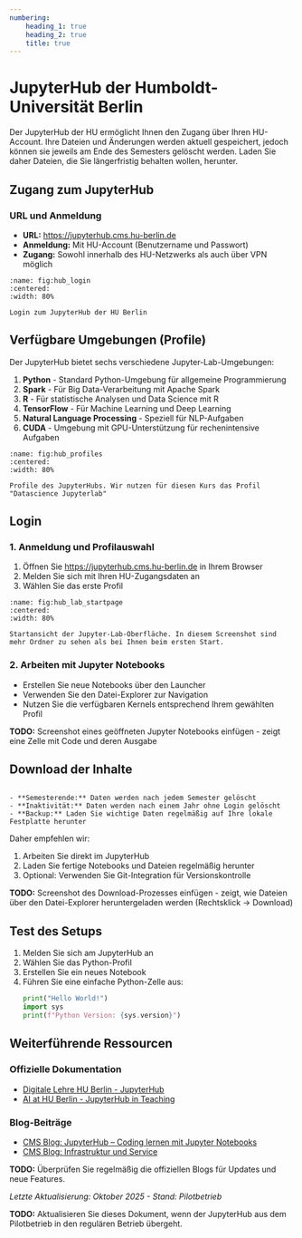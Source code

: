 ```yaml
---
numbering:
    heading_1: true
    heading_2: true
    title: true
---
```


# JupyterHub der Humboldt-Universität Berlin

Der JupyterHub der HU ermöglicht Ihnen den Zugang über Ihren HU-Account. Ihre Dateien und Änderungen werden aktuell gespeichert, jedoch können sie jeweils am Ende des Semesters gelöscht werden. Laden Sie daher Dateien, die Sie längerfristig behalten wollen, herunter.

## Zugang zum JupyterHub

### URL und Anmeldung

- **URL:** <https://jupyterhub.cms.hu-berlin.de>
- **Anmeldung:** Mit HU-Account (Benutzername und Passwort)
- **Zugang:** Sowohl innerhalb des HU-Netzwerks als auch über VPN möglich

```{figure} ../assets/010/JupyterHub_Login.png
:name: fig:hub_login
:centered:
:width: 80%

Login zum JupyterHub der HU Berlin
```

## Verfügbare Umgebungen (Profile)

Der JupyterHub bietet sechs verschiedene Jupyter-Lab-Umgebungen:

1. **Python** - Standard Python-Umgebung für allgemeine Programmierung
2. **Spark** - Für Big Data-Verarbeitung mit Apache Spark
3. **R** - Für statistische Analysen und Data Science mit R
4. **TensorFlow** - Für Machine Learning und Deep Learning
5. **Natural Language Processing** - Speziell für NLP-Aufgaben
6. **CUDA** - Umgebung mit GPU-Unterstützung für rechenintensive Aufgaben

```{figure} ../assets/010/JupyterHub_Profile.png
:name: fig:hub_profiles
:centered:
:width: 80%

Profile des JupyterHubs. Wir nutzen für diesen Kurs das Profil "Datascience Jupyterlab"
```

## Login

### 1. Anmeldung und Profilauswahl

1. Öffnen Sie https://jupyterhub.cms.hu-berlin.de in Ihrem Browser
2. Melden Sie sich mit Ihren HU-Zugangsdaten an
3. Wählen Sie das erste Profil

```{figure} ../assets/010/JupyterHub_JupyterLab.png
:name: fig:hub_lab_startpage
:centered:
:width: 80%

Startansicht der Jupyter-Lab-Oberfläche. In diesem Screenshot sind mehr Ordner zu sehen als bei Ihnen beim ersten Start.
```

### 2. Arbeiten mit Jupyter Notebooks

- Erstellen Sie neue Notebooks über den Launcher
- Verwenden Sie den Datei-Explorer zur Navigation
- Nutzen Sie die verfügbaren Kernels entsprechend Ihrem gewählten Profil

**TODO:** Screenshot eines geöffneten Jupyter Notebooks einfügen - zeigt eine Zelle mit Code und deren Ausgabe

## Download der Inhalte

```{caution} Datenbeständigkeit

- **Semesterende:** Daten werden nach jedem Semester gelöscht
- **Inaktivität:** Daten werden nach einem Jahr ohne Login gelöscht
- **Backup:** Laden Sie wichtige Daten regelmäßig auf Ihre lokale Festplatte herunter

```

Daher empfehlen wir:

1. Arbeiten Sie direkt im JupyterHub
2. Laden Sie fertige Notebooks und Dateien regelmäßig herunter
3. Optional: Verwenden Sie Git-Integration für Versionskontrolle

**TODO:** Screenshot des Download-Prozesses einfügen - zeigt, wie Dateien über den Datei-Explorer heruntergeladen werden (Rechtsklick → Download)

## Test des Setups

1. Melden Sie sich am JupyterHub an
2. Wählen Sie das Python-Profil
3. Erstellen Sie ein neues Notebook
4. Führen Sie eine einfache Python-Zelle aus:
    ```python
    print("Hello World!")
    import sys
    print(f"Python Version: {sys.version}")
    ```

## Weiterführende Ressourcen

### Offizielle Dokumentation

- [Digitale Lehre HU Berlin - JupyterHub](https://www.digitale-lehre.hu-berlin.de/de/lehr-und-lernlandschaft/jupyterhub)
- [AI at HU Berlin - JupyterHub in Teaching](https://ki.cms.hu-berlin.de/en/more-about-llm-hpc-jh/jupyterhub/jupyterhub-in-teaching)

### Blog-Beiträge

- [CMS Blog: JupyterHub – Coding lernen mit Jupyter Notebooks](https://blogs.hu-berlin.de/cms/2024/08/28/jupyterhub-coding-lernen-mit-jupyter-notebooks/)
- [CMS Blog: Infrastruktur und Service](https://blogs.hu-berlin.de/cms/2022/06/30/infrastruktur-und-service-hu-cloud-jupyter-hub-und-kuenstliche-intelligenz-in-der-lehre/)

**TODO:** Überprüfen Sie regelmäßig die offiziellen Blogs für Updates und neue Features.

_Letzte Aktualisierung: Oktober 2025 - Stand: Pilotbetrieb_

**TODO:** Aktualisieren Sie dieses Dokument, wenn der JupyterHub aus dem Pilotbetrieb in den regulären Betrieb übergeht.
